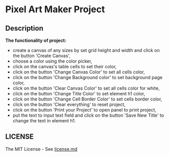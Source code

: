 # Pixel Art Maker Project

## Description 

**The functionality of project:**

- create a canvas of any sizes by set grid height and width and click on the button 'Create Canvas',
- choose a color using the color picker,
- click on the canvas's table cells to set their color,
- click on the button 'Change Canvas Color' to set all cells color,
- click on the button 'Change Background color' to set background page color,
- click on the button 'Clear Canvas Color' to set all cells color for white,
- click on the button 'Change Title Color' to set element h1 color,
- click on the button 'Change Cell Border Color' to set cells border color,
- click on the button 'Clear everything' to reset project,
- click on the button 'Print your Project' to open panel to print project,
- put the text to input text field and click on the button 'Save New Title' to change the text in element h1.

## LICENSE
The MIT License - See [license.md](https://github.com/hajczek/pixel-art-maker-project/blob/master/license/License.md)
